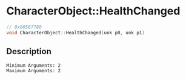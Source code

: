 # CharacterObject::HealthChanged
```c
// 0x00587780
void CharacterObject::HealthChanged(unk p0, unk p1)
```
## Description
```
Minimum Arguments: 2
Maximum Arguments: 2
```
